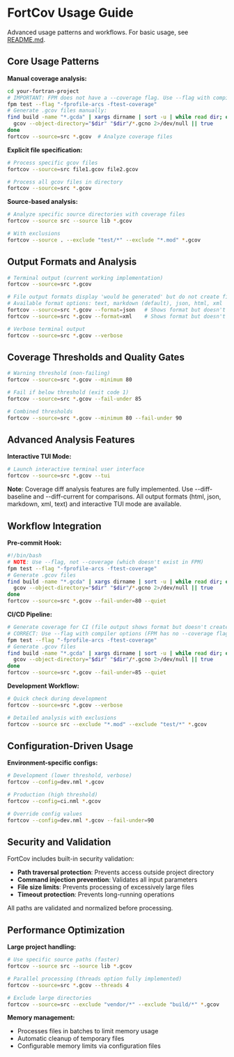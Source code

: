 # FortCov Usage Guide

Advanced usage patterns and workflows. For basic usage, see [README.md](../../README.md).

## Core Usage Patterns

**Manual coverage analysis:**
```bash
cd your-fortran-project
# IMPORTANT: FPM does not have a --coverage flag. Use --flag with compiler options:
fpm test --flag "-fprofile-arcs -ftest-coverage"
# Generate .gcov files manually:
find build -name "*.gcda" | xargs dirname | sort -u | while read dir; do
  gcov --object-directory="$dir" "$dir"/*.gcno 2>/dev/null || true
done
fortcov --source=src *.gcov  # Analyze coverage files
```

**Explicit file specification:**
```bash
# Process specific gcov files
fortcov --source=src file1.gcov file2.gcov

# Process all gcov files in directory
fortcov --source=src *.gcov
```

**Source-based analysis:**
```bash
# Analyze specific source directories with coverage files
fortcov --source src --source lib *.gcov

# With exclusions
fortcov --source . --exclude "test/*" --exclude "*.mod" *.gcov
```

## Output Formats and Analysis

```bash
# Terminal output (current working implementation)
fortcov --source=src *.gcov

# File output formats display 'would be generated' but do not create files
# Available format options: text, markdown (default), json, html, xml  
fortcov --source=src *.gcov --format=json   # Shows format but doesn't create file
fortcov --source=src *.gcov --format=xml    # Shows format but doesn't create file

# Verbose terminal output
fortcov --source=src *.gcov --verbose
```

## Coverage Thresholds and Quality Gates

```bash
# Warning threshold (non-failing)
fortcov --source=src *.gcov --minimum 80

# Fail if below threshold (exit code 1)
fortcov --source=src *.gcov --fail-under 85

# Combined thresholds
fortcov --source=src *.gcov --minimum 80 --fail-under 90
```

## Advanced Analysis Features

**Interactive TUI Mode:**
```bash
# Launch interactive terminal user interface
fortcov --source=src *.gcov --tui
```

**Note**: Coverage diff analysis features are fully implemented. Use --diff-baseline and --diff-current for comparisons. All output formats (html, json, markdown, xml, text) and interactive TUI mode are available.

## Workflow Integration

**Pre-commit Hook:**
```bash
#!/bin/bash
# NOTE: Use --flag, not --coverage (which doesn't exist in FPM)
fpm test --flag "-fprofile-arcs -ftest-coverage"
# Generate .gcov files
find build -name "*.gcda" | xargs dirname | sort -u | while read dir; do
  gcov --object-directory="$dir" "$dir"/*.gcno 2>/dev/null || true
done
fortcov --source=src *.gcov --fail-under=80 --quiet
```

**CI/CD Pipeline:**
```bash
# Generate coverage for CI (file output shows format but doesn't create files)
# CORRECT: Use --flag with compiler options (FPM has no --coverage flag)
fpm test --flag "-fprofile-arcs -ftest-coverage"
# Generate .gcov files
find build -name "*.gcda" | xargs dirname | sort -u | while read dir; do
  gcov --object-directory="$dir" "$dir"/*.gcno 2>/dev/null || true
done
fortcov --source=src *.gcov --fail-under=85 --quiet
```

**Development Workflow:**
```bash
# Quick check during development
fortcov --source=src *.gcov --verbose

# Detailed analysis with exclusions
fortcov --source src --exclude "*.mod" --exclude "test/*" *.gcov
```

## Configuration-Driven Usage

**Environment-specific configs:**
```bash
# Development (lower threshold, verbose)
fortcov --config=dev.nml *.gcov

# Production (high threshold)
fortcov --config=ci.nml *.gcov

# Override config values
fortcov --config=dev.nml *.gcov --fail-under=90
```

## Security and Validation

FortCov includes built-in security validation:

- **Path traversal protection**: Prevents access outside project directory
- **Command injection prevention**: Validates all input parameters
- **File size limits**: Prevents processing of excessively large files
- **Timeout protection**: Prevents long-running operations

All paths are validated and normalized before processing.

## Performance Optimization

**Large project handling:**
```bash
# Use specific source paths (faster)
fortcov --source src --source lib *.gcov

# Parallel processing (threads option fully implemented)
fortcov --source=src *.gcov --threads 4

# Exclude large directories
fortcov --source=src --exclude "vendor/*" --exclude "build/*" *.gcov
```

**Memory management:**
- Processes files in batches to limit memory usage
- Automatic cleanup of temporary files
- Configurable memory limits via configuration files